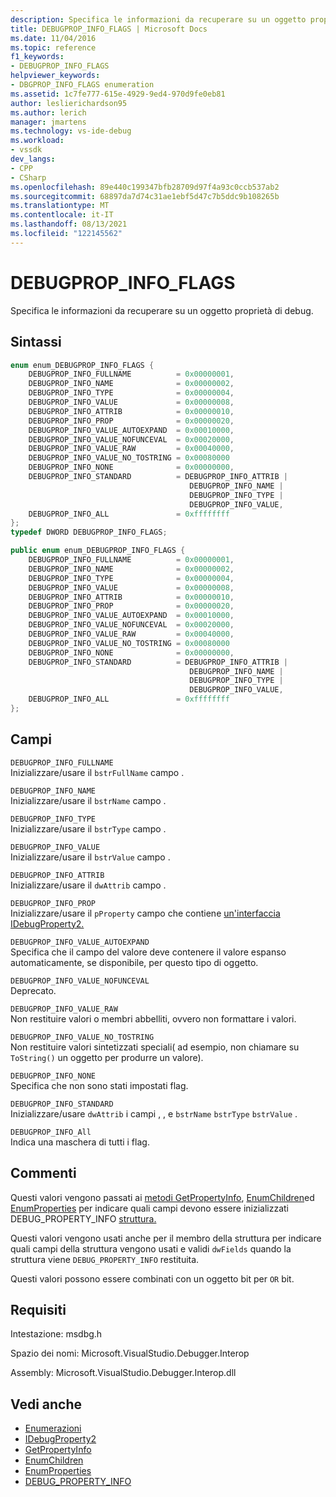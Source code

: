 ```yaml
---
description: Specifica le informazioni da recuperare su un oggetto proprietà di debug.
title: DEBUGPROP_INFO_FLAGS | Microsoft Docs
ms.date: 11/04/2016
ms.topic: reference
f1_keywords:
- DEBUGPROP_INFO_FLAGS
helpviewer_keywords:
- DBGPROP_INFO_FLAGS enumeration
ms.assetid: 1c7fe777-615e-4929-9ed4-970d9fe0eb81
author: leslierichardson95
ms.author: lerich
manager: jmartens
ms.technology: vs-ide-debug
ms.workload:
- vssdk
dev_langs:
- CPP
- CSharp
ms.openlocfilehash: 89e440c199347bfb28709d97f4a93c0ccb537ab2
ms.sourcegitcommit: 68897da7d74c31ae1ebf5d47c7b5ddc9b108265b
ms.translationtype: MT
ms.contentlocale: it-IT
ms.lasthandoff: 08/13/2021
ms.locfileid: "122145562"
---
```

# <a name="debugprop_info_flags"></a>DEBUGPROP_INFO_FLAGS
Specifica le informazioni da recuperare su un oggetto proprietà di debug.

## <a name="syntax"></a>Sintassi

```cpp
enum enum_DEBUGPROP_INFO_FLAGS {
    DEBUGPROP_INFO_FULLNAME          = 0x00000001,
    DEBUGPROP_INFO_NAME              = 0x00000002,
    DEBUGPROP_INFO_TYPE              = 0x00000004,
    DEBUGPROP_INFO_VALUE             = 0x00000008,
    DEBUGPROP_INFO_ATTRIB            = 0x00000010,
    DEBUGPROP_INFO_PROP              = 0x00000020,
    DEBUGPROP_INFO_VALUE_AUTOEXPAND  = 0x00010000,
    DEBUGPROP_INFO_VALUE_NOFUNCEVAL  = 0x00020000,
    DEBUGPROP_INFO_VALUE_RAW         = 0x00040000,
    DEBUGPROP_INFO_VALUE_NO_TOSTRING = 0x00080000
    DEBUGPROP_INFO_NONE              = 0x00000000,
    DEBUGPROP_INFO_STANDARD          = DEBUGPROP_INFO_ATTRIB |
                                        DEBUGPROP_INFO_NAME |
                                        DEBUGPROP_INFO_TYPE |
                                        DEBUGPROP_INFO_VALUE,
    DEBUGPROP_INFO_ALL               = 0xffffffff
};
typedef DWORD DEBUGPROP_INFO_FLAGS;
```

```csharp
public enum enum_DEBUGPROP_INFO_FLAGS {
    DEBUGPROP_INFO_FULLNAME          = 0x00000001,
    DEBUGPROP_INFO_NAME              = 0x00000002,
    DEBUGPROP_INFO_TYPE              = 0x00000004,
    DEBUGPROP_INFO_VALUE             = 0x00000008,
    DEBUGPROP_INFO_ATTRIB            = 0x00000010,
    DEBUGPROP_INFO_PROP              = 0x00000020,
    DEBUGPROP_INFO_VALUE_AUTOEXPAND  = 0x00010000,
    DEBUGPROP_INFO_VALUE_NOFUNCEVAL  = 0x00020000,
    DEBUGPROP_INFO_VALUE_RAW         = 0x00040000,
    DEBUGPROP_INFO_VALUE_NO_TOSTRING = 0x00080000
    DEBUGPROP_INFO_NONE              = 0x00000000,
    DEBUGPROP_INFO_STANDARD          = DEBUGPROP_INFO_ATTRIB |
                                        DEBUGPROP_INFO_NAME |
                                        DEBUGPROP_INFO_TYPE |
                                        DEBUGPROP_INFO_VALUE,
    DEBUGPROP_INFO_ALL               = 0xffffffff
};
```

## <a name="fields"></a>Campi
`DEBUGPROP_INFO_FULLNAME`\
Inizializzare/usare il `bstrFullName` campo .

`DEBUGPROP_INFO_NAME`\
Inizializzare/usare il `bstrName` campo .

`DEBUGPROP_INFO_TYPE`\
Inizializzare/usare il `bstrType` campo .

`DEBUGPROP_INFO_VALUE`\
Inizializzare/usare il `bstrValue` campo .

`DEBUGPROP_INFO_ATTRIB`\
Inizializzare/usare il `dwAttrib` campo .

`DEBUGPROP_INFO_PROP`\
Inizializzare/usare il `pProperty` campo che contiene [un'interfaccia IDebugProperty2.](../../../extensibility/debugger/reference/idebugproperty2.md)

`DEBUGPROP_INFO_VALUE_AUTOEXPAND`\
Specifica che il campo del valore deve contenere il valore espanso automaticamente, se disponibile, per questo tipo di oggetto.

`DEBUGPROP_INFO_VALUE_NOFUNCEVAL`\
Deprecato.

`DEBUGPROP_INFO_VALUE_RAW`\
Non restituire valori o membri abbelliti, ovvero non formattare i valori.

`DEBUGPROP_INFO_VALUE_NO_TOSTRING`\
Non restituire valori sintetizzati speciali( ad esempio, non chiamare su `ToString()` un oggetto per produrre un valore).

`DEBUGPROP_INFO_NONE`\
Specifica che non sono stati impostati flag.

`DEBUGPROP_INFO_STANDARD`\
Inizializzare/usare `dwAttrib` i campi , , e `bstrName` `bstrType` `bstrValue` .

`DEBUGPROP_INFO_All`\
Indica una maschera di tutti i flag.

## <a name="remarks"></a>Commenti
Questi valori vengono passati ai [metodi GetPropertyInfo](../../../extensibility/debugger/reference/idebugproperty2-getpropertyinfo.md), [EnumChildren](../../../extensibility/debugger/reference/idebugproperty2-enumchildren.md)ed [EnumProperties](../../../extensibility/debugger/reference/idebugstackframe2-enumproperties.md) per indicare quali campi devono essere inizializzati DEBUG_PROPERTY_INFO [struttura.](../../../extensibility/debugger/reference/debug-property-info.md)

Questi valori vengono usati anche per il membro della struttura per indicare quali campi della struttura vengono usati e validi `dwFields` quando la struttura viene `DEBUG_PROPERTY_INFO` restituita.

Questi valori possono essere combinati con un oggetto bit per `OR` bit.

## <a name="requirements"></a>Requisiti
Intestazione: msdbg.h

Spazio dei nomi: Microsoft.VisualStudio.Debugger.Interop

Assembly: Microsoft.VisualStudio.Debugger.Interop.dll

## <a name="see-also"></a>Vedi anche
- [Enumerazioni](../../../extensibility/debugger/reference/enumerations-visual-studio-debugging.md)
- [IDebugProperty2](../../../extensibility/debugger/reference/idebugproperty2.md)
- [GetPropertyInfo](../../../extensibility/debugger/reference/idebugproperty2-getpropertyinfo.md)
- [EnumChildren](../../../extensibility/debugger/reference/idebugproperty2-enumchildren.md)
- [EnumProperties](../../../extensibility/debugger/reference/idebugstackframe2-enumproperties.md)
- [DEBUG_PROPERTY_INFO](../../../extensibility/debugger/reference/debug-property-info.md)
